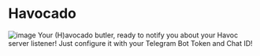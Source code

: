 # Havocado
![image](https://github.com/grizzlyHat/Havocado/assets/151188919/9517aaf0-7399-44c9-912c-e2ab8a95ff95)
Your (H)avocado butler, ready to notify you about your Havoc server listener!
Just configure it with your Telegram Bot Token and Chat ID!
